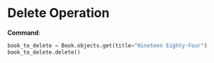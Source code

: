 # Delete Operation

**Command**:
```python
book_to_delete = Book.objects.get(title="Nineteen Eighty-Four")
book_to_delete.delete()
